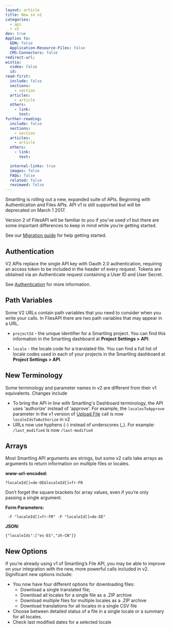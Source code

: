 ```yaml
---
layout: article
title: New in v2
categories:
  - api
  - v2
dev: true
Applies to:
  GDN: false
  Application-Resource-Files: false
  CMS-Connectors: false
redirect-url:
wistia:
  video: false
  id:
read-first:
  include: false
  sections:
    - section
  articles:
    - article
  others:
    - link:
      text:
further-reading:
  include: false
  sections:
    - section
  articles:
    - article
  others:
    - link:
      text:

  internal-links: true
  images: false
  FAQs: false
  related: false
  reviewed: false
---
```


Smartling is rolling out a new, expanded suite of APIs. Beginning with Authentication and Files APIs. API v1 is still supported but will be deprecated on March 1 2017.

Version 2 of FilesAPI will be familiar to you if you’ve used v1 but there are some important differences to keep in mind while you’re getting started.

See our [Migration guide](/developers/api/v2/migrate-to-v2/) for help getting started.

## Authentication

V2 APIs replace the single API key with Oauth 2.0 authentication, requiring an access token to be included in the header of every request. Tokens are obtained via an Authenticate request containing a User ID and User Secret.

See [Authentication](/developers/api/v2/authentication/) for more information.

## Path Variables

Some V2 URLs contain path variables that you need to consider when you write your calls. In FilesAPI there are two path variables that may appear in a URL.

*   `projectId` - the unique identifier for a Smartling project. You can find this information in the Smartling dashboard at **Project Settings > API**.

*   `locale` - the locale code for a translated file. You can find a full list of locale codes used in each of your projects in the Smartling dashboard at **Project Settings > API**.

## New Terminology

Some terminology and parameter names in v2 are different from their v1 equivalents. Changes include

*   To bring the API in line with Smartling's Dashboard terminology, the API uses 'authorize' instead of 'approve'. For example, the `localesToApprove` parameter in the v1 version of [Upload File](http://docs.smartling.com/pages/API/v1/FileAPI/Upload-File/) call is now `localeIdsToAuthorize` in v2
*   URLs now use hyphens (-) instead of underscores (_). For example: `/last_modified` is now `/last-modified`

## Arrays

Most Smartling API arguments are strings, but some v2 calls take arrays as arguments to return information on multiple files or locales.

**www-url-encoded:**

    ?localeId[]=de-DE&localeId[]=fr-FR

Don’t forget the square brackets for array values, even if you’re only passing a single argument.

**Form Parameters:**

     -F "localeId[]=fr-FR" -F "localeId[]=de-DE"

**JSON:**

    {"localeIds":["es-ES","zh-CN"]}

## New Options

If you’re already using v1 of Smartling’s File API, you may be able to improve on your integration with the new, more powerful calls included in v2. Significant new options include:

*   You now have four different options for downloading files:
    *   Download a single translated file;
    *   Download all locales for a single file as a .ZIP archive
    *   Download multiple files for multiple locales as a .ZIP archive
    *   Download translations for all locales in a single CSV file
*   Choose between detailed status of a file in a single locale or a summary for all locales.
*   Check last modified dates for a selected locale